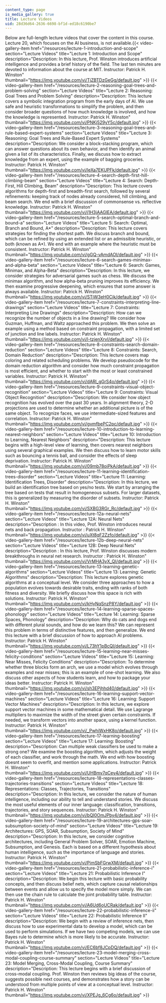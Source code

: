 ```yaml
---
content_type: page
is_media_gallery: true
title: Lecture Videos
uid: 28d36d64-2636-6698-bf1d-ed18c6190be7
---
```


Below are full-length lecture videos that cover the content in this course. Lecture 20, which focuses on the AI business, is not available.{{< video-gallery-item href="/resources/lecture-1-introduction-and-scope" section="Lecture Videos" title="Lecture 1: Introduction and Scope" description="Description: In this lecture, Prof. Winston introduces artificial intelligence and provides a brief history of the field.  The last ten minutes are devoted to information about the course at MIT. Instructor: Patrick H. Winston" thumbnail="https://img.youtube.com/vi/TjZBTDzGeGg/default.jpg" >}} {{< video-gallery-item href="/resources/lecture-2-reasoning-goal-trees-and-problem-solving" section="Lecture Videos" title="Lecture 2: Reasoning: Goal Trees and Problem Solving" description="Description: This lecture covers a symbolic integration program from the early days of AI.  We use safe and heuristic transformations to simplify the problem, and then consider broader questions of how much knowledge is involved, and how the knowledge is represented. Instructor: Patrick H. Winston" thumbnail="https://img.youtube.com/vi/PNKj529yY5c/default.jpg" >}} {{< video-gallery-item href="/resources/lecture-3-reasoning-goal-trees-and-rule-based-expert-systems" section="Lecture Videos" title="Lecture 3: Reasoning: Goal Trees and Rule-Based Expert Systems" description="Description: We consider a block-stacking program, which can answer questions about its own behavior, and then identify an animal given a list of its characteristics.  Finally, we discuss how to extract knowledge from an expert, using the example of bagging groceries. Instructor: Patrick H. Winston" thumbnail="https://img.youtube.com/vi/leXa7EKUPFk/default.jpg" >}} {{< video-gallery-item href="/resources/lecture-4-search-depth-first-hill-climbing-beam" section="Lecture Videos" title="Lecture 4: Search: Depth-First, Hill Climbing, Beam" description="Description: This lecture covers algorithms for depth-first and breadth-first search, followed by several refinements: keeping track of nodes already considered, hill climbing, and beam search.  We end with a brief discussion of commonsense vs. reflective knowledge. Instructor: Patrick H. Winston" thumbnail="https://img.youtube.com/vi/j1H3jAAGlEA/default.jpg" >}} {{< video-gallery-item href="/resources/lecture-5-search-optimal-branch-and-bound-a" section="Lecture Videos" title="Lecture 5: Search: Optimal, Branch and Bound, A\*" description="Description: This lecture covers strategies for finding the shortest path.  We discuss branch and bound, which can be refined by using an extended list or an admissible heuristic, or both (known as A*).  We end with an example where the heuristic must be consistent. Instructor: Patrick H. Winston" thumbnail="https://img.youtube.com/vi/gGQ-vAmdAOI/default.jpg" >}} {{< video-gallery-item href="/resources/lecture-6-search-games-minimax-and-alpha-beta" section="Lecture Videos" title="Lecture 6: Search: Games, Minimax, and Alpha-Beta" description="Description: In this lecture, we consider strategies for adversarial games such as chess.  We discuss the minimax algorithm, and how alpha-beta pruning improves its efficiency.  We then examine progressive deepening, which ensures that some answer is always available. Instructor: Patrick H. Winston" thumbnail="https://img.youtube.com/vi/STjW3eH0Cik/default.jpg" >}} {{< video-gallery-item href="/resources/lecture-7-constraints-interpreting-line-drawings" section="Lecture Videos" title="Lecture 7: Constraints: Interpreting Line Drawings" description="Description: How can we recognize the number of objects in a line drawing?  We consider how Guzman, Huffman, and Waltz approached this problem.  We then solve an example using a method based on constraint propagation, with a limited set of junction and line labels. Instructor: Patrick H. Winston" thumbnail="https://img.youtube.com/vi/l-tzjenXrvI/default.jpg" >}} {{< video-gallery-item href="/resources/lecture-8-constraints-search-domain-reduction" section="Lecture Videos" title="Lecture 8: Constraints: Search, Domain Reduction" description="Description: This lecture covers map coloring and related scheduling problems.  We develop pseudocode for the domain reduction algorithm and consider how much constraint propagation is most efficient, and whether to start with the most or least constrained variables. Instructor: Patrick H. Winston" thumbnail="https://img.youtube.com/vi/dARl_gGrS4o/default.jpg" >}} {{< video-gallery-item href="/resources/lecture-9-constraints-visual-object-recognition" section="Lecture Videos" title="Lecture 9: Constraints: Visual Object Recognition" description="Description: We consider how object recognition has evolved over the past 30 years. In alignment theory, 2-D projections are used to determine whether an additional picture is of the same object. To recognize faces, we use intermediate-sized features and correlation. Instructor: Patrick H. Winston" thumbnail="https://img.youtube.com/vi/gvmfbePC2pc/default.jpg" >}} {{< video-gallery-item href="/resources/lecture-10-introduction-to-learning-nearest-neighbors" section="Lecture Videos" title="Lecture 10: Introduction to Learning, Nearest Neighbors" description="Description: This lecture begins with a high-level view of learning, then covers nearest neighbors using several graphical examples.  We then discuss how to learn motor skills such as bouncing a tennis ball, and consider the effects of sleep deprivation. Instructor: Patrick H. Winston" thumbnail="https://img.youtube.com/vi/09mb78oiPkA/default.jpg" >}} {{< video-gallery-item href="/resources/lecture-11-learning-identification-trees-disorder" section="Lecture Videos" title="Lecture 11: Learning: Identification Trees, Disorder" description="Description: In this lecture, we build an identification tree based on yes/no tests.  We start by arranging the tree based on tests that result in homogeneous subsets. For larger datasets, this is generalized by measuring the disorder of subsets. Instructor: Patrick H. Winston" thumbnail="https://img.youtube.com/vi/SXBG3RGr_Rc/default.jpg" >}} {{< video-gallery-item href="/resources/lecture-12a-neural-nets" section="Lecture Videos" title="Lecture 12A: Neural Nets" description="Description : In this video, Prof. Winston introduces neural nets and back propagation. Instructor : Patrick H. Winston" thumbnail="https://img.youtube.com/vi/uXt8qF2Zzfo/default.jpg" >}} {{< video-gallery-item href="/resources/lecture-12b-deep-neural-nets" section="Lecture Videos" title="Lecture 12B: Deep Neural Nets" description="Description : In this lecture, Prof. Winston discusses modern breakthroughs in neural net research. Instructor : Patrick H. Winston" thumbnail="https://img.youtube.com/vi/VrMHA3yX_QI/default.jpg" >}} {{< video-gallery-item href="/resources/lecture-13-learning-genetic-algorithms" section="Lecture Videos" title="Lecture 13: Learning: Genetic Algorithms" description="Description: This lecture explores genetic algorithms at a conceptual level. We consider three approaches to how a population evolves towards desirable traits, ending with ranks of both fitness and diversity. We briefly discuss how this space is rich with solutions. Instructor: Patrick H. Winston" thumbnail="https://img.youtube.com/vi/kHyNqSnzP8Y/default.jpg" >}} {{< video-gallery-item href="/resources/lecture-14-learning-sparse-spaces-phonology" section="Lecture Videos" title="Lecture 14: Learning: Sparse Spaces, Phonology" description="Description: Why do cats and dogs end with different plural sounds, and how do we learn this? We can represent this problem in terms of distinctive features, and then generalize. We end this lecture with a brief discussion of how to approach AI problems. Instructor: Patrick H. Winston" thumbnail="https://img.youtube.com/vi/L73hY1pBcQI/default.jpg" >}} {{< video-gallery-item href="/resources/lecture-15-learning-near-misses-felicity-conditions" section="Lecture Videos" title="Lecture 15: Learning: Near Misses, Felicity Conditions" description="Description: To determine whether three blocks form an arch, we use a model which evolves through examples and near misses; this is an example of one-shot learning. We also discuss other aspects of how students learn, and how to package your ideas better. Instructor: Patrick H. Winston" thumbnail="https://img.youtube.com/vi/sh3EPjhhd40/default.jpg" >}} {{< video-gallery-item href="/resources/lecture-16-learning-support-vector-machines" section="Lecture Videos" title="Lecture 16: Learning: Support Vector Machines" description="Description: In this lecture, we explore support vector machines in some mathematical detail. We use Lagrange multipliers to maximize the width of the street given certain constraints.  If needed, we transform vectors into another space, using a kernel function. Instructor: Patrick H. Winston" thumbnail="https://img.youtube.com/vi/_PwhiWxHK8o/default.jpg" >}} {{< video-gallery-item href="/resources/lecture-17-learning-boosting" section="Lecture Videos" title="Lecture 17: Learning: Boosting" description="Description: Can multiple weak classifiers be used to make a strong one?  We examine the boosting algorithm, which adjusts the weight of each classifier, and work through the math. We end with how boosting doesnt seem to overfit, and mention some applications. Instructor: Patrick H. Winston" thumbnail="https://img.youtube.com/vi/UHBmv7qCey4/default.jpg" >}} {{< video-gallery-item href="/resources/lecture-18-representations-classes-trajectories-transitions" section="Lecture Videos" title="Lecture 18: Representations: Classes, Trajectories, Transitions" description="Description: In this lecture, we consider the nature of human intelligence, including our ability to tell and understand stories. We discuss the most useful elements of our inner language: classification, transitions, trajectories, and story sequences. Instructor: Patrick H. Winston" thumbnail="https://img.youtube.com/vi/bQI0OmJPby4/default.jpg" >}} {{< video-gallery-item href="/resources/lecture-19-architectures-gps-soar-subsumption-society-of-mind" section="Lecture Videos" title="Lecture 19: Architectures: GPS, SOAR, Subsumption, Society of Mind" description="Description: In this lecture, we consider cognitive architectures, including General Problem Solver, SOAR, Emotion Machine, Subsumption, and Genesis. Each is based on a different hypothesis about human intelligence, such as the importance of language and stories. Instructor: Patrick H. Winston" thumbnail="https://img.youtube.com/vi/PimSbFGrwXM/default.jpg" >}} {{< video-gallery-item href="/resources/lecture-21-probabilistic-inference-i" section="Lecture Videos" title="Lecture 21: Probabilistic Inference I" description="Description: We begin this lecture with basic probability concepts, and then discuss belief nets, which capture causal relationships between events and allow us to specify the model more simply. We can then use the chain rule to calculate the joint probability table. Instructor: Patrick H. Winston" thumbnail="https://img.youtube.com/vi/A6Ud6oUCRak/default.jpg" >}} {{< video-gallery-item href="/resources/lecture-22-probabilistic-inference-ii" section="Lecture Videos" title="Lecture 22: Probabilistic Inference II" description="Description: We begin with a review of inference nets, then discuss how to use experimental data to develop a model, which can be used to perform simulations. If we have two competing models, we can use Bayes rule to determine which is more likely to be accurate. Instructor: Patrick H. Winston" thumbnail="https://img.youtube.com/vi/EC6bf8JCpDQ/default.jpg" >}} {{< video-gallery-item href="/resources/lecture-23-model-merging-cross-modal-coupling-course-summary" section="Lecture Videos" title="Lecture 23: Model Merging, Cross-Modal Coupling, Course Summary" description="Description: This lecture begins with a brief discussion of cross-modal coupling. Prof. Winston then reviews big ideas of the course, suggests possible next courses, and demonstrates how a story can be understood from multiple points of view at a conceptual level. Instructor: Patrick H. Winston" thumbnail="https://img.youtube.com/vi/XPEJg_6Cg6o/default.jpg" >}}